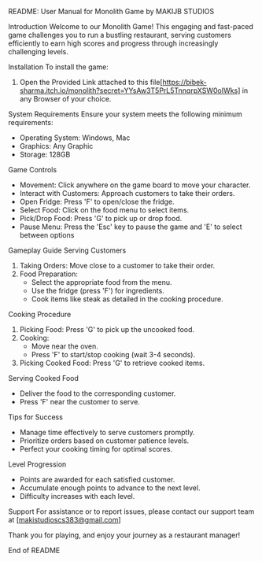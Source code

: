 README: User Manual for Monolith Game by MAKIJB STUDIOS

Introduction
Welcome to our Monolith Game! This engaging and fast-paced game challenges you to run a bustling restaurant, serving customers efficiently to earn high scores and progress through increasingly challenging levels.

Installation
To install the game:
1. Open the Provided Link attached to this file[https://bibek-sharma.itch.io/monolith?secret=YYsAw3T5PrL5TnnqrpXSW0oIWks] in any Browser of your choice.

System Requirements
Ensure your system meets the following minimum requirements:
- Operating System: Windows, Mac
- Graphics: Any Graphic
- Storage: 128GB

Game Controls
- Movement: Click anywhere on the game board to move your character.
- Interact with Customers: Approach customers to take their orders.
- Open Fridge: Press 'F' to open/close the fridge.
- Select Food: Click on the food menu to select items.
- Pick/Drop Food: Press 'G' to pick up or drop food.
- Pause Menu: Press the 'Esc' key to pause the game and 'E' to select between options

Gameplay Guide
Serving Customers
1. Taking Orders: Move close to a customer to take their order.
2. Food Preparation: 
   - Select the appropriate food from the menu.
   - Use the fridge (press 'F') for ingredients.
   - Cook items like steak as detailed in the cooking procedure.

Cooking Procedure
1. Picking Food: Press 'G' to pick up the uncooked food.
2. Cooking:
   - Move near the oven.
   - Press 'F' to start/stop cooking (wait 3-4 seconds).
3. Picking Cooked Food: Press 'G' to retrieve cooked items.

Serving Cooked Food
- Deliver the food to the corresponding customer.
- Press 'F' near the customer to serve.

Tips for Success
- Manage time effectively to serve customers promptly.
- Prioritize orders based on customer patience levels.
- Perfect your cooking timing for optimal scores.

Level Progression
- Points are awarded for each satisfied customer.
- Accumulate enough points to advance to the next level.
- Difficulty increases with each level.

Support
For assistance or to report issues, please contact our support team at [makistudioscs383@gmail.com]

Thank you for playing, and enjoy your journey as a restaurant manager!



End of README